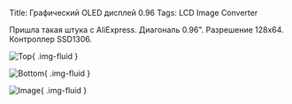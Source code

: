 Title: Графический OLED дисплей 0.96
Tags: LCD Image Converter

Пришла такая штука с AliExpress.
Диагональ 0.96". Разрешение 128x64. Контроллер SSD1306.
<!-- more -->

![Top]({static}/images/posts/2016/09/29/small-096-oled-display-1.png){ .img-fluid }

![Bottom]({static}/images/posts/2016/09/29/small-096-oled-display-2.png){ .img-fluid }

![Image]({static}/images/posts/2016/09/29/small-096-oled-display-3.png){ .img-fluid }
